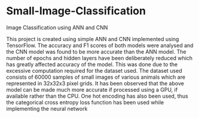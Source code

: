 # Small-Image-Classification
Image Classification using ANN and CNN

This project is created using simple ANN and CNN implemented using TensorFlow.
The accuracy and F1 scores of both models were analysed and the CNN model was found to be more accurate than the ANN model.
The number of epochs and hidden layers have been deliberately reduced which has greatly affected accuracy of the model. This was done due to the excessive computation required for the dataset used.
The dataset used consists of 60000 samples of small images of various animals which are represented in 32x32x3 pixel grids.
It has been observed that the above model can be made much more accurate if processed using a GPU, if available rather than the CPU.
One hot encoding has also been used, thus the categorical cross entropy loss function has been used while implementing the neural network
